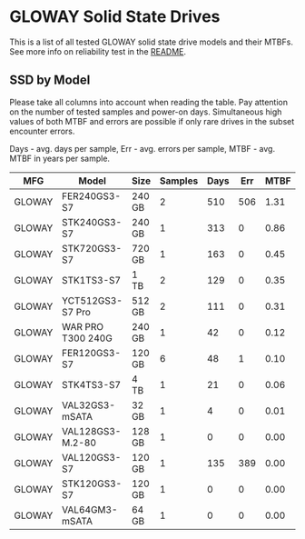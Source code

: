 GLOWAY Solid State Drives
=========================

This is a list of all tested GLOWAY solid state drive models and their MTBFs. See
more info on reliability test in the [README](https://github.com/linuxhw/SMART).

SSD by Model
------------

Please take all columns into account when reading the table. Pay attention on the
number of tested samples and power-on days. Simultaneous high values of both MTBF
and errors are possible if only rare drives in the subset encounter errors.

Days - avg. days per sample,
Err  - avg. errors per sample,
MTBF - avg. MTBF in years per sample.

| MFG       | Model              | Size   | Samples | Days  | Err   | MTBF |
|-----------|--------------------|--------|---------|-------|-------|------|
| GLOWAY    | FER240GS3-S7       | 240 GB | 2       | 510   | 506   | 1.31   |
| GLOWAY    | STK240GS3-S7       | 240 GB | 1       | 313   | 0     | 0.86   |
| GLOWAY    | STK720GS3-S7       | 720 GB | 1       | 163   | 0     | 0.45   |
| GLOWAY    | STK1TS3-S7         | 1 TB   | 2       | 129   | 0     | 0.35   |
| GLOWAY    | YCT512GS3-S7 Pro   | 512 GB | 2       | 111   | 0     | 0.31   |
| GLOWAY    | WAR PRO T300 240G  | 240 GB | 1       | 42    | 0     | 0.12   |
| GLOWAY    | FER120GS3-S7       | 120 GB | 6       | 48    | 1     | 0.10   |
| GLOWAY    | STK4TS3-S7         | 4 TB   | 1       | 21    | 0     | 0.06   |
| GLOWAY    | VAL32GS3-mSATA     | 32 GB  | 1       | 4     | 0     | 0.01   |
| GLOWAY    | VAL128GS3-M.2-80   | 128 GB | 1       | 0     | 0     | 0.00   |
| GLOWAY    | VAL120GS3-S7       | 120 GB | 1       | 135   | 389   | 0.00   |
| GLOWAY    | STK120GS3-S7       | 120 GB | 1       | 0     | 0     | 0.00   |
| GLOWAY    | VAL64GM3-mSATA     | 64 GB  | 1       | 0     | 0     | 0.00   |

